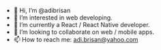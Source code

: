- 👋 Hi, I’m @adibrisan
- 👀 I’m interested in web developing.
- 🌱 I’m currently a React / React Native developer.
- 💞️ I’m looking to collaborate on web / mobile apps.
- 📫 How to reach me: adi.brisan@yahoo.com

<!---
adibrisan/adibrisan is a ✨ special ✨ repository because its `README.md` (this file) appears on your GitHub profile.
You can click the Preview link to take a look at your changes.
--->
